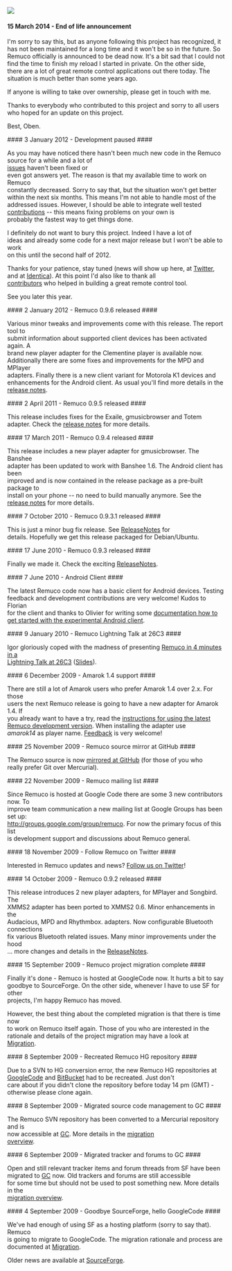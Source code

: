 [![](http://wiki.remuco.googlecode.com/hg/images/rss.png)](http://wiki.remuco.googlecode.com/hg/News.xml)

#### 15 March 2014 - End of life announcement ####
<p>I'm sorry to say this, but as anyone following this project has recognized, it<br>
has not been maintained for a long time and it won't be so in the future. So<br>
Remuco officially is announced to be dead now. It's a bit sad that I could not<br>
find the time to finish my reload I started in private. On the other side,<br>
there are a lot of great remote control applications out there today. The<br>
situation is much better than some years ago.</p>
<p>If anyone is willing to take over ownership, please get in touch with me.</p>
<p>Thanks to everybody who contributed to this project and sorry to all users<br>
who hoped for an update on this project.</p>
<p>Best, Oben.</p>
#### 3 January 2012 - Development paused ####
<p>As you may have noticed there hasn't been much new code in the Remuco<br>
source for a while and a lot of<br>
<a href='http://code.google.com/p/remuco/issues/list'>issues</a> haven't been fixed or<br>
even got answers yet. The reason is that my available time to work on Remuco<br>
constantly decreased. Sorry to say that, but the situation won't get better<br>
within the next six months. This means I'm not able to handle most of the<br>
addressed issues. However, I should be able to integrate well tested<br>
<a href='http://code.google.com/p/remuco/wiki/Contribute'>contributions</a> -- this means fixing problems on your own is<br>
probably the fastest way to get things done.</p>
<p>I definitely do not want to bury this project. Indeed I have a lot of<br>
ideas and already some code for a next major release but I won't be able to work<br>
on this until the second half of 2012.</p>
<p>Thanks for your patience, stay tuned (news will show up here, at <a href='http://twitter.com/remuco'>Twitter</a>,<br>
and at <a href='http://identi.ca/remuco'>Identica</a>). At this point I'd also like to thank all<br>
<a href='http://code.google.com/p/remuco/source/browse/doc/AUTHORS'>contributors</a> who helped in building a great remote control tool.</p>
<p>See you later this year.</p>
#### 2 January 2012 - Remuco 0.9.6 released ####
<p>Various minor tweaks and improvements come with this release. The report tool to<br>
submit information about supported client devices has been activated again. A<br>
brand new player adapter for the Clementine player is available now.<br>
Additionally there are some fixes and improvements for the MPD and MPlayer<br>
adapters. Finally there is a new client variant for Motorola K1 devices and<br>
enhancements for the Android client. As usual you'll find more details in the<br>
<a href='http://code.google.com/p/remuco/wiki/ReleaseNotes'>release notes</a>.</p>
#### 2 April 2011 - Remuco 0.9.5 released ####
<p>This release includes fixes for the Exaile, gmusicbrowser and Totem<br>
adapter. Check the <a href='http://code.google.com/p/remuco/wiki/ReleaseNotes'>release notes</a> for more details.</p>
#### 17 March 2011 - Remuco 0.9.4 released ####
<p>This release includes a new player adapter for gmusicbrowser. The Banshee<br>
adapter has been updated to work with Banshee 1.6. The Android client has been<br>
improved and is now contained in the release package as a pre-built package to<br>
install on your phone -- no need to build manually anymore. See the<br>
<a href='http://code.google.com/p/remuco/wiki/ReleaseNotes'>release notes</a> for more details.</p>
#### 7 October 2010 - Remuco 0.9.3.1 released ####
<p>This is just a minor bug fix release. See <a href='http://code.google.com/p/remuco/wiki/ReleaseNotes'>ReleaseNotes</a> for<br>
details. Hopefully we get this release packaged for Debian/Ubuntu.</p>
#### 17 June 2010 - Remuco 0.9.3 released ####
<p>Finally we made it. Check the exciting <a href='http://code.google.com/p/remuco/wiki/ReleaseNotes'>ReleaseNotes</a>.</p>
#### 7 June 2010 - Android Client ####
<p>The latest Remuco code now has a basic client for Android devices. Testing<br>
feedback and development contributions are very welcome! Kudos to Florian<br>
for the client and thanks to Olivier for writing some <a href='http://code.google.com/p/remuco/wiki/Android'>documentation how to<br>
get started with the experimental Android client</a>.</p>
#### 9 January 2010 - Remuco Lightning Talk at 26C3 ####
<p>Igor gloriously coped with the madness of presenting <a href='http://www.youtube.com/watch?gl=US&v=lKp9_GSfkYw'>Remuco in 4 minutes in a<br>
Lightning Talk at 26C3</a> (<a href='http://remuco.googlecode.com/files/remuco-lightning.pdf'>Slides</a>).</p>
#### 6 December 2009 - Amarok 1.4 support ####
<p>There are still a lot of Amarok users who prefer Amarok 1.4 over 2.x. For those<br>
users the next Remuco release is going to have a new adapter for Amarok 1.4. If<br>
you already want to have a try, read the <a href='http://code.google.com/p/remuco/wiki/BleedingEdge'>instructions for using the latest<br>
Remuco development version</a>. When installing the adapter use<br>
<em>amarok14</em> as player name. <a href='http://code.google.com/p/remuco/wiki/Issues?tm=3'>Feedback</a> is very welcome!</p>
#### 25 November 2009 - Remuco source mirror at GitHub ####
<p>The Remuco source is now <a href='http://github.com/obensonne/remuco'>mirrored at GitHub</a> (for those of you who<br>
really prefer Git over Mercurial).</p>
#### 22 November 2009 - Remuco mailing list ####
<p>Since Remuco is hosted at Google Code there are some 3 new contributors now. To<br>
improve team communication a new mailing list at Google Groups has been set up:<br>
<a href='http://groups.google.com/group/remuco'><a href='http://groups.google.com/group/remuco'>http://groups.google.com/group/remuco</a></a>. For now the primary focus of this list<br>
is development support and discussions about Remuco general.</p>
#### 18 November 2009 - Follow Remuco on Twitter ####
<p>Interested in Remuco updates and news? <a href='http://twitter.com/remuco'>Follow us on Twitter</a>!</p>
#### 14 October 2009 - Remuco 0.9.2 released ####
<p>This release introduces 2 new player adapters, for MPlayer and Songbird. The<br>
XMMS2 adapter has been ported to XMMS2 0.6. Minor enhancements in the<br>
Audacious, MPD and Rhythmbox. adapters. Now configurable Bluetooth connections<br>
fix various Bluetooth related issues. Many minor improvements under the hood<br>
... more changes and details in the <a href='http://code.google.com/p/remuco/wiki/ReleaseNotes'>ReleaseNotes</a>.</p>
#### 15 September 2009 - Remuco project migration complete ####
<p>Finally it's done - Remuco is hosted at GoogleCode now. It hurts a bit to say<br>
goodbye to SourceForge. On the other side, whenever I have to use SF for other<br>
projects, I'm happy Remuco has moved.</p>
<p>However, the best thing about the completed migration is that there is time now<br>
to work on Remuco itself again. Those of you who are interested in the<br>
rationale and details of the project migration may have a look at<br>
<a href='http://code.google.com/p/remuco/wiki/Migration'>Migration</a>.</p>
#### 8 September 2009 - Recreated Remuco HG repository ####
<p>Due to a SVN to HG conversion error, the new Remuco HG repositories at<br>
<a href='http://code.google.com/p/remuco/wiki/Source?tm=4'>GoogleCode</a> and <a href='http://bitbucket.org/obensonne/remuco/'>BitBucket</a> had to be recreated. Just don't<br>
care about if you didn't clone the repository before today 14 pm (GMT) -<br>
otherwise please clone again.</p>
#### 8 September 2009 - Migrated source code management to GC ####
<p>The Remuco SVN repository has been converted to a Mercurial repository and is<br>
now accessible at <a href='http://code.google.com/p/remuco/wiki/Source?tm=4'>GC</a>. More details in the <a href='http://code.google.com/p/remuco/wiki/Migration'>migration<br>
overview</a>.</p>
#### 6 September 2009 - Migrated tracker and forums to GC ####
<p>Open and still relevant tracker items and forum threads from SF have been<br>
migrated to <a href='http://code.google.com/p/remuco/wiki/Issues?tm=3'>GC</a> now. Old trackers and forums are still accessible<br>
for some time but should not be used to post something new. More details in the<br>
<a href='http://code.google.com/p/remuco/wiki/Migration'>migration overview</a>.</p>
#### 4 September 2009 - Goodbye SourceForge, hello GoogleCode ####
<p>We've had enough of using SF as a hosting platform (sorry to say that). Remuco<br>
is going to migrate to GoogleCode. The migration rationale and process are<br>
documented at <a href='http://code.google.com/p/remuco/wiki/Migration'>Migration</a>.</p>
<a href='Hidden comment:  common links '></a>

Older news are available at [SourceForge](http://sourceforge.net/news/?group_id=166515).